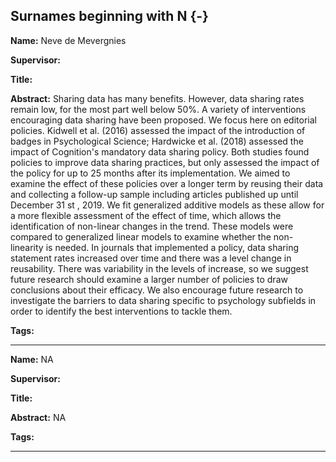 



## Surnames beginning with N {-}

**Name:**  Neve de Mevergnies

**Supervisor:**  

**Title:** 

**Abstract:** Sharing data has many benefits. However, data sharing rates remain low, for the most part well below 50%. A variety of interventions encouraging data sharing have been proposed. We focus here on editorial policies. Kidwell et al. (2016) assessed the impact of the introduction of badges in Psychological Science; Hardwicke et al. (2018) assessed the impact of Cognition's mandatory data sharing policy. Both studies found policies to improve data sharing practices, but only assessed the impact of the policy for up to 25 months after its implementation. We aimed to examine the effect of these policies over a longer term by reusing their data and collecting a follow-up sample including articles published up until December 31 st , 2019. We fit generalized additive models as these allow for a more flexible assessment of the effect of time, which allows the identification of non-linear changes in the trend. These models were compared to generalized linear models to examine whether the non-linearity is needed. In journals that implemented a policy, data sharing statement rates increased over time and there was a level change in reusability. There was variability in the levels of increase, so we suggest future research should examine a larger number of policies to draw conclusions about their efficacy. We also encourage future research to investigate the barriers to data sharing specific to psychology subfields in order to identify the best interventions to tackle them.

**Tags:** 

---



**Name:**  NA

**Supervisor:**  

**Title:** 

**Abstract:** NA

**Tags:** 

---


